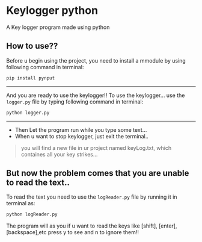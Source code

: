 # Keylogger python
A Key logger program made using python

## How to use??
Before u begin using the project, you need to install a mmodule by using following command in terminal:
```bash
pip install pynput
```
---
And you are ready to use the keylogger!!
To use the keylogger... use the `logger.py` file by typing following command in terminal:

```bash
python logger.py
```
---
* Then Let the program run while you type some text...
* When u want to stop keylogger, just exit the terminal..

> you will find a new file in ur project named keyLog.txt, which containes all your key strikes...

## But now the problem comes that you are unable to read the text..

To read the text you need to use the `logReader.py` file by running it in terminal as:
```bash
python logReader.py
```
The program will as you if u want to read the keys like [shift], [enter],[backspace],etc press y to see and n to ignore them!!
